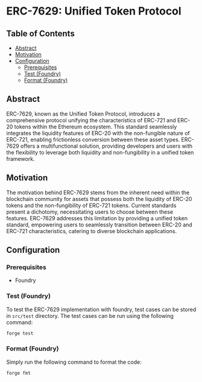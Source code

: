 # ERC-7629: Unified Token Protocol

## Table of Contents

- [Abstract](#abstract)
- [Motivation](#motivation)
- [Configuration](#configuration)
  - [Prerequisites](#prerequisites)
  - [Test (Foundry)](#test-foundry)
  - [Format (Foundry)](#format-foundry)

## Abstract

ERC-7629, known as the Unified Token Protocol, introduces a comprehensive protocol unifying the characteristics of ERC-721 and ERC-20 tokens within the Ethereum ecosystem. This standard seamlessly integrates the liquidity features of ERC-20 with the non-fungible nature of ERC-721, enabling frictionless conversion between these asset types. ERC-7629 offers a multifunctional solution, providing developers and users with the flexibility to leverage both liquidity and non-fungibility in a unified token framework.

## Motivation

The motivation behind ERC-7629 stems from the inherent need within the blockchain community for assets that possess both the liquidity of ERC-20 tokens and the non-fungibility of ERC-721 tokens. Current standards present a dichotomy, necessitating users to choose between these features. ERC-7629 addresses this limitation by providing a unified token standard, empowering users to seamlessly transition between ERC-20 and ERC-721 characteristics, catering to diverse blockchain applications.

## Configuration

### Prerequisites
- Foundry

### Test (Foundry)
To test the ERC-7629 implementation with foundry, test cases can be stored in `src/test` directory. The test cases can be run using the following command:
```bash
forge test
```

### Format (Foundry)
Simply run the following command to format the code:
```bash
forge fmt
```
